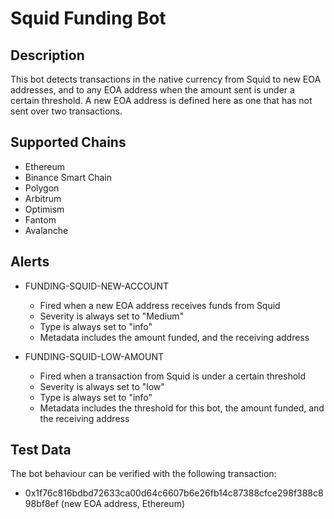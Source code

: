 # Squid Funding Bot

## Description

This bot detects transactions in the native currency from Squid to new EOA addresses, and to any EOA address when the amount sent is under a certain threshold. A new EOA address is defined here as one that has not sent over two transactions.

## Supported Chains

- Ethereum
- Binance Smart Chain
- Polygon
- Arbitrum
- Optimism
- Fantom
- Avalanche

## Alerts

- FUNDING-SQUID-NEW-ACCOUNT

  - Fired when a new EOA address receives funds from Squid
  - Severity is always set to "Medium"
  - Type is always set to "info"
  - Metadata includes the amount funded, and the receiving address

- FUNDING-SQUID-LOW-AMOUNT
  - Fired when a transaction from Squid is under a certain threshold
  - Severity is always set to "low"
  - Type is always set to "info"
  - Metadata includes the threshold for this bot, the amount funded, and the receiving address

## Test Data

The bot behaviour can be verified with the following transaction:

- 0x1f76c816bdbd72633ca00d64c6607b6e26fb14c87388cfce298f388c898bf8ef (new EOA address, Ethereum)
